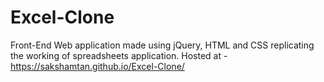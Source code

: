 # Excel-Clone
Front-End Web application made using jQuery, HTML and CSS replicating the working of spreadsheets application. Hosted at -  https://sakshamtan.github.io/Excel-Clone/ 
